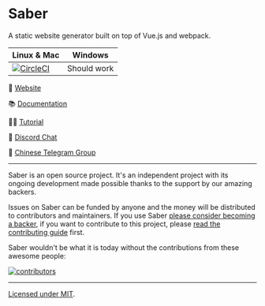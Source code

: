 # Saber

A static website generator built on top of Vue.js and webpack.

| Linux & Mac                                                                                                                                            | Windows     |
| ------------------------------------------------------------------------------------------------------------------------------------------------------ | ----------- |
| <a href="https://circleci.com/gh/saberland/saber/tree/master"><img src="https://badgen.net/circleci/github/saberland/saber/master" alt="CircleCI"></a> | Should work |

🔗 [Website](https://saber.land)

📚 [Documentation](https://saber.land/docs)

👩‍🏫 [Tutorial](https://saber.land/tutorial/tutorial.html)

💬 [Discord Chat](https://chat.saber.land)

🐉 [Chinese Telegram Group](https://t.me/joinchat/Bc7EQEaeb4Ty0k5wvRNU7Q)

---

Saber is an open source project. It's an independent project with its ongoing development made possible thanks to the support by our amazing backers.

Issues on Saber can be funded by anyone and the money will be distributed to contributors and maintainers. If you use Saber [please consider becoming a backer](https://issuehunt.io/r/saberland/saber), if you want to contribute to this project, please [read the contributing guide](./CONTRIBUTING.md) first.

Saber wouldn't be what it is today without the contributions from these awesome people:

[![contributors](https://opencollective.com/saber/contributors.svg?button=false&width=890)](https://github.com/saberland/saber/graphs/contributors)

---

[Licensed under MIT](./LICENSE).
